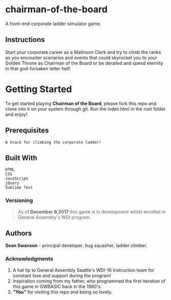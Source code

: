 # chairman-of-the-board
A front-end corporate ladder simulator game.

## Instructions
Start your corporate career as a Mailroom Clerk and try to climb the ranks as you encounter scenarios and events that could skyrocket you to your Golden Throne as Chairman of the Board or be derailed and spend eternity in that god-forsaken letter hell!


# Getting Started

   To get started playing **Chairman of the Board**, please fork this repo and clone into it on your system through git. Run the index.html in the root folder and  enjoy!
   

## Prerequisites

	A knack for climbing the corporate ladder!


## Built With

	HTML
	CSS
	JavaScript
	jQuery
	Sublime Text

### Versioning

> As of **December 9,2017** this game is in development whilst enrolled in General Assembly's WDI program.



## Authors

**Sean Swanson** - principal developer, bug squasher, ladder climber.


### Acknowledgments

1. A hat tip to General Assembly Seattle's WDI-16 Instruction team for constant love and support during the program!
2. Inspiration coming from my father, who programmed the first iteration of this game in GWBASIC back in the 1980's.
3. _**"You"**_ for visiting this repo and being so lovely.
